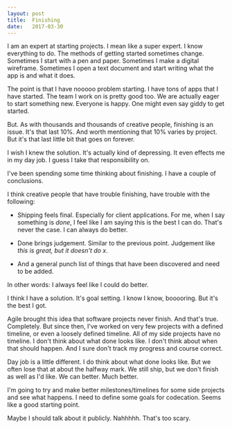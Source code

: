 ```yaml
---
layout: post
title:  Finishing 
date:   2017-03-30
---
```


I am an expert at starting projects. I mean like a super expert. I know everything to do. The methods of getting started sometimes change. Sometimes I start with a pen and paper. Sometimes I make a digital wireframe. Sometimes I open a text document and start writing what the app is and what it does.

The point is that I have nooooo problem starting. I have tons of apps that I have started. The team I work on is pretty good too. We are actually eager to start something new. Everyone is happy. One might even say giddy to get started.

But. As with thousands and thousands of creative people, finishing is an issue. It's that last 10%. And worth mentioning that 10% varies by project. But it's that last little bit that goes on forever.

<!--more-->

I wish I knew the solution. It's actually kind of depressing. It even effects me in my day job. I guess I take that responsibility on.

I've been spending some time thinking about finishing. I have a couple of conclusions.

I think creative people that have trouble finishing, have trouble with the following:

* Shipping feels final. Especially for client applications. For me, when I say something is _done_, I feel like I am saying this is the best I can do. That's never the case. I can always do better.

* Done brings judgement. Similar to the previous point. Judgement like _this is great, but it doesn't do x_. 

* And a general punch list of things that have been discovered and need to be added.

In other words: I always feel like I could do better.

I think I have a solution. It's goal setting. I know I know, booooring. But it's the best I got.

Agile brought this idea that software projects never finish. And that's true. Completely. But since then, I've worked on very few projects with a defined timeline, or even a loosely defined timeline. All of my side projects have no timeline. I don't think about what done looks like. I don't think about when that should happen. And I sure don't track my progress and course correct.

Day job is a little different. I do think about what done looks like. But we often lose that at about the halfway mark. We still ship, but we don't finish as well as I'd like. We can better. Much better.

I'm going to try and make better milestones/timelines for some side projects and see what happens. I need to define some goals for codecation. Seems like a good starting point.

Maybe I should talk about it publicly. Nahhhhh. That's too scary.
